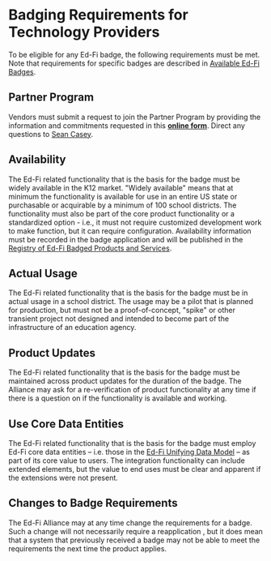 # Badging Requirements for Technology Providers

To be eligible for any Ed-Fi badge, the following requirements must be met. Note
that requirements for specific badges are described in [Available Ed-Fi
Badges](./available-badges/).

## Partner Program

Vendors must submit a request to join the Partner Program by providing the
information and commitments requested in this **[online
form](https://forms.gle/N57icQ29Xgx4Kz8W8)**. Direct any questions to [Sean
Casey](mailto:sean.casey@ed-fi.org?subject=Partner%20Program).

## Availability

The Ed-Fi related functionality that is the basis for the badge must be widely
available in the K12 market. "Widely available" means that at minimum the
functionality is available for use in an entire US state or purchasable or
acquirable by a minimum of 100 school districts. The functionality must also be
part of the core product functionality or a standardized option - i.e., it must
not require customized development work to make function, but it can require
configuration. Availability information must be recorded in the badge
application and will be published in the [Registry of Ed-Fi Badged Products and
Services](./registry-of-ed-fi-badges.mdx).

## Actual Usage

The Ed-Fi related functionality that is the basis for the badge must be in
actual usage in a school district. The usage may be a pilot that is planned for
production, but must not be a proof-of-concept, "spike" or other transient
project not designed and intended to become part of the infrastructure of an
education agency.

## Product Updates

The Ed-Fi related functionality that is the basis for the badge must be
maintained across product updates for the duration of the badge. The Alliance
may ask for a re-verification of product functionality at any time if there is a
question on if the functionality is available and working.

## Use Core Data Entities

The Ed-Fi related functionality that is the basis for the badge must employ
Ed-Fi core data entities –  i.e. those in the [Ed-Fi Unifying Data
Model](/reference/data-exchange/udm.md) – as part of its core value to users.
The integration functionality can include extended elements, but the value to
end uses must be clear and apparent if the extensions were not present.

## Changes to Badge Requirements

The Ed-Fi Alliance may at any time change the requirements for a badge. Such a
change will not necessarily require a reapplication , but it does mean that a
system that previously received a badge may not be able to meet the requirements
the next time the product applies.
